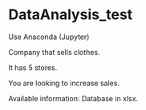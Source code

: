 # DataAnalysis_test
Use Anaconda (Jupyter)

Company that sells clothes.

It has 5 stores.

You are looking to increase sales.

Available information: Database in xlsx.
